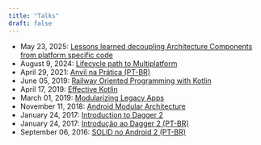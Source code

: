 ```yaml
---
title: "Talks"
draft: false
---
```


- May 23, 2025: [Lessons learned decoupling Architecture Components from platform specific code](https://youtu.be/jDz_yNZkEzk)
- August 9, 2024: [Lifecycle path to Multiplatform](https://www.youtube.com/watch?v=k1PIzEIO6jo)
- April 29, 2021: [Anvil na Prática (PT-BR)](https://www.youtube.com/watch?v=AVZlStXTJJg)
- June 05, 2019: [Railway Oriented Programming with Kotlin](https://speakerdeck.com/marcellogalhardo/railway-oriented-programming-with-kotlin)
- April 17, 2019: [Effective Kotlin](https://speakerdeck.com/marcellogalhardo/effective-kotlin)
- March 01, 2019: [Modularizing Legacy Apps](https://speakerdeck.com/marcellogalhardo/modularizing-legacy-apps)
- November 11, 2018: [Android Modular Architecture](https://speakerdeck.com/marcellogalhardo/android-modular-architecture)
- January 24, 2017: [Introduction to Dagger 2](https://speakerdeck.com/marcellogalhardo/introduction-to-dagger-2)
- January 24, 2017: [Introdução ao Dagger 2 (PT-BR)](https://speakerdeck.com/marcellogalhardo/introducao-ao-dagger-2)
- September 06, 2016: [SOLID no Android 2 (PT-BR)](https://speakerdeck.com/marcellogalhardo/solid-no-desenvolvimento-android)
